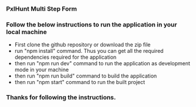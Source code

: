 ### PxlHunt Multi Step Form

### Follow the below instructions to run the application in your local machine

- First clone the github repository or download the zip file
- run "npm install" command. Thus you can get all the required dependencies required for the application
- then run "npm run dev" command to run the application as development mode in your machine
- then run "npm run build" command to build the application
- then run "npm start" command to run the built project

### Thanks for following the instructions.